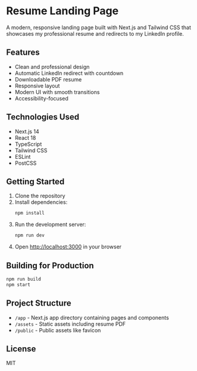 # Resume Landing Page

A modern, responsive landing page built with Next.js and Tailwind CSS that showcases my professional resume and redirects to my LinkedIn profile.

## Features

- Clean and professional design
- Automatic LinkedIn redirect with countdown
- Downloadable PDF resume
- Responsive layout
- Modern UI with smooth transitions
- Accessibility-focused

## Technologies Used

- Next.js 14
- React 18
- TypeScript
- Tailwind CSS
- ESLint
- PostCSS

## Getting Started

1. Clone the repository
2. Install dependencies:
   ```bash
   npm install
   ```
3. Run the development server:
   ```bash
   npm run dev
   ```
4. Open [http://localhost:3000](http://localhost:3000) in your browser

## Building for Production

```bash
npm run build
npm start
```

## Project Structure

- `/app` - Next.js app directory containing pages and components
- `/assets` - Static assets including resume PDF
- `/public` - Public assets like favicon

## License

MIT 